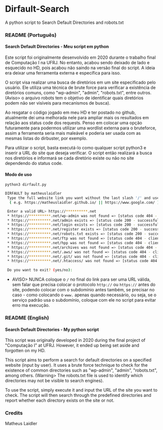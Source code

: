 # Dirfault-Search
A python script to Search Default Directories and robots.txt

### README (Português)

#### Search Default Directories - Meu script em python

Este script foi originalmente desenvolvido em 2020 durante o trabalho final de Computação I na UFRJ. No entanto, acabou sendo deixado de lado e esquecido no HD, pois acabou não saindo na versão final do script. A ideia era deixar uma ferramenta externa e específica para isso. 

O script visa realizar uma busca de diretórios em um site especificado pelo usuário. Ele utiliza uma técnica de brute force para verificar a existência de diretórios comuns, como "wp-admin", "admin", "robots.txt", entre outros. 
(Aviso> o arquivo robots tem o objetivo de identificar quais diretórios podem não ser visíveis para mecanismos de busca).

Ao resgatar o código jogado em meu HD e ter postado no github, atualmente dei uma melhorada nele para ampliar mais os resultados em relação aos status code dos requests. Penso em colocar uma opção futuramente para podermos utilizar uma wordlist externa para o bruteforce, assim a ferramenta seria mais maleável e poderia ser usada com as mesmas listas do dirbuster, por exemplo.

Para utilizar o script, basta executá-lo como qualquer script python3 e inserir a URL do site que deseja verificar. 
O script então realizará a busca nos diretórios e informará se cada diretório existe ou não no site dependendo do status code.

#### Modo de uso

```bash
python3 dirfault.py
```
```bash
DIRFAULT by matheuslaidler 
 Type the full website link you want without the last slash '/' and use 'www' sub just when necessary
  ( e.g. https://matheuslaidler.github.io/ || https://www.google.com/ )

 Enter a valid URL> https://**********.net
 * https://**********.net/wp-admin was not found => [status code 404 - client error]
 * https://**********.net/admin exists => [status code 200 - successful!!]
 * https://**********.net/login exists => [status code 200 - successful!!]
 * https://**********.net/register exists => [status code 200 - successful!!]
 * https://**********.net/robots.txt exists => [status code 200 - successful!!]
 * https://**********.net/ftp was not found => [status code 404 - client error]
 * https://**********.net/hpp was not found => [status code 404 - client error]
 * https://**********.net/archives was not found => [status code 404 - client error]
 * https://**********.net/.aws/ was not found => [status code 404 - client error]
 * https://**********.net/.git/ was not found => [status code 404 - client error]
 * https://**********.net/.htaccess/ was not found => [status code 404 - client error]
                         
 Do you want to exit? (yes/no):
```
 - AVISO> NUNCA coloque o `/` no final do link para ser uma URL válida, sem falar que precisa colocar o protocolo `http://` ou `https://` antes do site, podendo colocar com o subdomínio antes também, se precisar no caso - como colocando o `www.` apenas quando necessário, ou seja, se o serviço padrão usa o subdomínio, coloque com ele no script para evitar erro ma execução.

### README (English)

#### Search Default Directories - My python script

This script was originally developed in 2020 during the final project of "Computação I" at UFRJ. However, it ended up being set aside and forgotten on my HD.

This script aims to perform a search for default directories on a specified website (input by user). It uses a brute force technique to check for the existence of common directories such as "wp-admin", "admin", "robots.txt", among others. (Warning> The robots.txt file is used to identify which directories may not be visible to search engines).

To use the script, simply execute it and input the URL of the site you want to check. The script will then search through the predefined directories and report whether each directory exists on the site or not.

### Credits
Matheus Laidler
